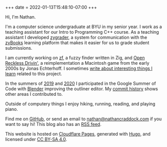 +++
date = 2022-01-13T15:48:10-07:00
+++

Hi, I'm Nathan.

I'm a computer science undergraduate at BYU in my senior year. I work as a
teaching assistant for our Intro to Programming C++ course. As a teaching
assistant I developed [zygrader](https://github.com/cs142ta/zygrader), a system
for communication with the [zyBooks](https://zybooks.com) learning platform that
makes it easier for us to grade student submissions.

I am currently working on [zf](https://github.com/natecraddock/zf), a fuzzy
finder written in Zig, and [Open Reckless
Drivin'](https://github.com/natecraddock/open-reckless-drivin), a
reimplementation a Macintosh game from the early 2000s by Jonas Echterhoff. I
sometimes [write about interesting things I learn](/tags/reckless-drivin)
related to this project.

In the summers of
[2019](https://summerofcode.withgoogle.com/archive/2019/projects/5416561530109952/)
and
[2020](https://summerofcode.withgoogle.com/archive/2020/projects/5735262606327808/)
I participated in the Google Summer of Code with
[Blender](https://www.blender.org) improving the outliner editor. My [commit
history](https://miikahweb.com/en/blender/git-statistics/developers/natecraddock)
shows other areas I contributed to.

Outside of computery things I enjoy hiking, running, reading, and playing piano.

Find me on [GitHub](https://github.com/natecraddock), or send an email to
[nathan@nathancraddock.com](mailto:nathan@nathancraddock.com) if you want to
say hi! This blog also has an [RSS feed](/feed.xml).

This website is hosted on [Cloudflare Pages](https://pages.cloudflare.com/),
generated with [Hugo](https://gohugo.io), and licensed under [CC BY-SA
4.0](http://creativecommons.org/licenses/by-sa/4.0/?ref=chooser-v1).
